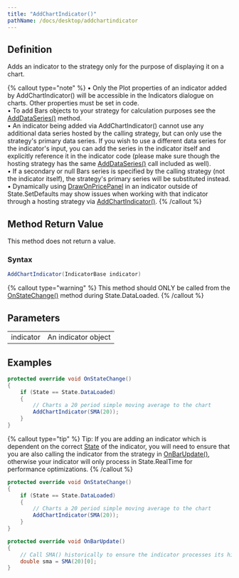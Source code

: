 ```yaml
---
title: "AddChartIndicator()"
pathName: /docs/desktop/addchartindicator
---
```


## Definition

Adds an indicator to the strategy only for the purpose of displaying it on a chart.

{% callout type="note" %}
• Only the Plot properties of an indicator added by AddChartIndicator() will be accessible in the Indicators dialogue on charts. Other properties must be set in code.  
• To add Bars objects to your strategy for calculation purposes see the [AddDataSeries()](/docs/desktop/adddataseries) method.  
• An indicator being added via AddChartIndicator() cannot use any additional data series hosted by the calling strategy, but can only use the strategy's primary data series. If you wish to use a different data series for the indicator's input, you can add the series in the indicator itself and explicitly reference it in the indicator code (please make sure though the hosting strategy has the same [AddDataSeries()](/docs/desktop/adddataseries) call included as well).  
  • If a secondary or null Bars series is specified by the calling strategy (not the indicator itself), the strategy's primary series will be substituted instead.  
• Dynamically using [DrawOnPricePanel](/docs/desktop/drawonpricepanel) in an indicator outside of State.SetDefaults may show issues when working with that indicator through a hosting strategy via [AddChartIndicator()](/docs/desktop/addchartindicator).
{% /callout %}

## Method Return Value

This method does not return a value.

### Syntax

```csharp
AddChartIndicator(IndicatorBase indicator)
```

{% callout type="warning" %}
This method should ONLY be called from the [OnStateChange()](/docs/desktop/onstatechange) method during State.DataLoaded.
{% /callout %}

## Parameters

|  |  |
| --- | --- |
| indicator | An indicator object |

## Examples

```csharp
protected override void OnStateChange()
{
    if (State == State.DataLoaded)
    {
        // Charts a 20 period simple moving average to the chart
        AddChartIndicator(SMA(20));
    }
}
```

{% callout type="tip" %}
Tip: If you are adding an indicator which is dependent on the correct [State](/docs/desktop/state) of the indicator, you will need to ensure that you are also calling the indicator from the strategy in [OnBarUpdate()](/docs/desktop/onbarupdate), otherwise your indicator will only process in State.RealTime for performance optimizations.
{% /callout %}

```csharp
protected override void OnStateChange()
{
    if (State == State.DataLoaded)
    {
        // Charts a 20 period simple moving average to the chart
        AddChartIndicator(SMA(20));
    }
}

protected override void OnBarUpdate()
{
    // Call SMA() historically to ensure the indicator processes its historical states as well
    double sma = SMA(20)[0];
}
```
